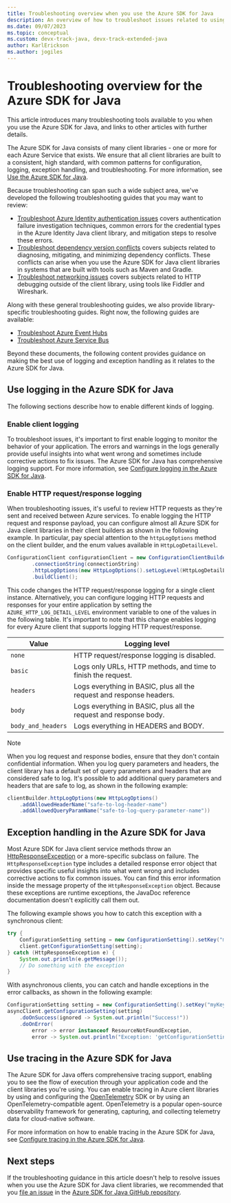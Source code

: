 ```yaml
---
title: Troubleshooting overview when you use the Azure SDK for Java
description: An overview of how to troubleshoot issues related to using the Azure SDK for Java
ms.date: 09/07/2023
ms.topic: conceptual
ms.custom: devx-track-java, devx-track-extended-java
author: KarlErickson
ms.author: jogiles
---
```


# Troubleshooting overview for the Azure SDK for Java

This article introduces many troubleshooting tools available to you when you use the Azure SDK for Java, and links to other articles with further details.

The Azure SDK for Java consists of many client libraries - one or more for each Azure Service that exists. We ensure that all client libraries are built to a consistent, high standard, with common patterns for configuration, logging, exception handling, and troubleshooting. For more information, see [Use the Azure SDK for Java](overview.md).

Because troubleshooting can span such a wide subject area, we've developed the following troubleshooting guides that you may want to review:

* [Troubleshoot Azure Identity authentication issues](troubleshooting-authentication-overview.md) covers authentication failure investigation techniques, common errors for the credential types in the Azure Identity Java client library, and mitigation steps to resolve these errors.
* [Troubleshoot dependency version conflicts](troubleshooting-dependency-version-conflict.md) covers subjects related to diagnosing, mitigating, and minimizing dependency conflicts. These conflicts can arise when you use the Azure SDK for Java client libraries in systems that are built with tools such as Maven and Gradle.
* [Troubleshoot networking issues](troubleshooting-network.md) covers subjects related to HTTP debugging outside of the client library, using tools like Fiddler and Wireshark.

Along with these general troubleshooting guides, we also provide library-specific troubleshooting guides. Right now, the following guides are available:

* [Troubleshoot Azure Event Hubs](troubleshooting-messaging-event-hubs-overview.md)
* [Troubleshoot Azure Service Bus](troubleshooting-messaging-service-bus-overview.md)

Beyond these documents, the following content provides guidance on making the best use of logging and exception handling as it relates to the Azure SDK for Java.

## Use logging in the Azure SDK for Java

The following sections describe how to enable different kinds of logging.

### Enable client logging

To troubleshoot issues, it's important to first enable logging to monitor the behavior of your application. The errors and warnings in the logs generally provide useful insights into what went wrong and sometimes include corrective actions to fix issues. The Azure SDK for Java has comprehensive logging support. For more information, see [Configure logging in the Azure SDK for Java](logging-overview.md).

### Enable HTTP request/response logging

When troubleshooting issues, it's useful to review HTTP requests as they're sent and received between Azure services. To enable logging the HTTP request and response payload, you can configure almost all Azure SDK for Java client libraries in their client builders as shown in the following example. In particular, pay special attention to the `httpLogOptions` method on the client builder, and the enum values available in `HttpLogDetailLevel`.

```java
ConfigurationClient configurationClient = new ConfigurationClientBuilder()
        .connectionString(connectionString)
        .httpLogOptions(new HttpLogOptions().setLogLevel(HttpLogDetailLevel.BODY_AND_HEADERS))
        .buildClient();
```

This code changes the HTTP request/response logging for a single client instance. Alternatively, you can configure logging HTTP requests and responses for your entire application by setting the `AZURE_HTTP_LOG_DETAIL_LEVEL` environment variable to one of the values in the following table. It's important to note that this change enables logging for every Azure client that supports logging HTTP request/response.

| Value              | Logging level                                                        |
|--------------------|----------------------------------------------------------------------|
| `none`             | HTTP request/response logging is disabled.                           |
| `basic`            | Logs only URLs, HTTP methods, and time to finish the request.        |
| `headers`          | Logs everything in BASIC, plus all the request and response headers. |
| `body`             | Logs everything in BASIC, plus all the request and response body.    |
| `body_and_headers` | Logs everything in HEADERS and BODY.                                 |

> [!NOTE]
> When you log request and response bodies, ensure that they don't contain confidential information. When you log query parameters and headers, the client library has a default set of query parameters and headers that are considered safe to log. It's possible to add additional query parameters and headers that are safe to log, as shown in the following example:

```java
clientBuilder.httpLogOptions(new HttpLogOptions()
    .addAllowedHeaderName("safe-to-log-header-name")
    .addAllowedQueryParamName("safe-to-log-query-parameter-name"))
```

## Exception handling in the Azure SDK for Java

Most Azure SDK for Java client service methods throw an [HttpResponseException](https://github.com/Azure/azure-sdk-for-java/blob/main/sdk/core/azure-core/src/main/java/com/azure/core/xception/HttpResponseException.java) or a more-specific subclass on failure. The `HttpResponseException` type includes a detailed response error object that provides specific useful insights into what went wrong and includes corrective actions to fix common issues. You can find this error information inside the message property of the `HttpResponseException` object. Because these exceptions are runtime exceptions, the JavaDoc reference documentation doesn't explicitly call them out.

The following example shows you how to catch this exception with a synchronous client:

```java
try {
    ConfigurationSetting setting = new ConfigurationSetting().setKey("myKey").setValue("myValue");
    client.getConfigurationSetting(setting);
} catch (HttpResponseException e) {
    System.out.println(e.getMessage());
    // Do something with the exception
}
```

With asynchronous clients, you can catch and handle exceptions in the error callbacks, as shown in the following example:

```java
ConfigurationSetting setting = new ConfigurationSetting().setKey("myKey").setValue("myValue");
asyncClient.getConfigurationSetting(setting)
    .doOnSuccess(ignored -> System.out.println("Success!"))
    .doOnError(
        error -> error instanceof ResourceNotFoundException,
        error -> System.out.println("Exception: 'getConfigurationSetting' could not be performed."));
```

## Use tracing in the Azure SDK for Java

The Azure SDK for Java offers comprehensive tracing support, enabling you to see the flow of execution through your application code and the client libraries you're using. You can enable tracing in Azure client libraries by using and configuring the [OpenTelemetry](https://opentelemetry.io) SDK or by using an OpenTelemetry-compatible agent. OpenTelemetry is a popular open-source observability framework for generating, capturing, and collecting telemetry data for cloud-native software.

For more information on how to enable tracing in the Azure SDK for Java, see [Configure tracing in the Azure SDK for Java](tracing.md).

## Next steps

If the troubleshooting guidance in this article doesn't help to resolve issues when you use the Azure SDK for Java client libraries, we recommended that you [file an issue](https://github.com/Azure/azure-sdk-for-java/issues/new/choose) in the [Azure SDK for Java GitHub repository](https://github.com/Azure/azure-sdk-for-java).
